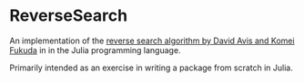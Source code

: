 # ReverseSearch

An implementation of the [reverse search algorithm by David Avis and Komei Fukuda](http://citeseerx.ist.psu.edu/viewdoc/summary?doi=10.1.1.26.4487) in in the Julia programming language.

Primarily intended as an exercise in writing a package from scratch in Julia. 
